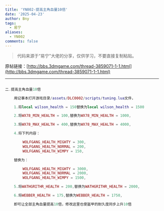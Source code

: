 ```yaml
---
title: 'YN002-提高主角血量10倍'
date: '2025-04-23'
author: Bny
tags:
  - 易宁
aliases:
  - YN002
comments: false
---
```


> 代码来源于“易宁”大佬的分享，仅供学习，不要直接复制粘贴。

原帖链接：[http://bbs.3dmgame.com/thread-3859071-1-1.html](http://bbs.3dmgame.com/thread-3859071-1-1.html)

---

```lua  

二.提高主角血量10倍	用记事本打开游戏目录/assets/DLC0002/scripts/tuning.lua文件，	1.将local wilson_health = 150替换为local wilson_health = 1500	2.将WX78_MIN_HEALTH = 100,替换为WX78_MIN_HEALTH = 1000,	3.将WX78_MAX_HEALTH = 400,替换为WX78_MAX_HEALTH = 4000,	4.将下列内容：		WOLFGANG_HEALTH_MIGHTY = 300,		WOLFGANG_HEALTH_NORMAL = 200,		WOLFGANG_HEALTH_WIMPY = 150,	替换为：		WOLFGANG_HEALTH_MIGHTY = 3000,		WOLFGANG_HEALTH_NORMAL = 2000,		WOLFGANG_HEALTH_WIMPY = 1500,	5.将WATHGRITHR_HEALTH = 200,替换为WATHGRITHR_HEALTH = 2000,	6.将WEBBER_HEALTH = 175,替换为WEBBER_HEALTH = 1750,	即可让全部主角血量提高10倍，修改这里也使盔甲的耐久度同步上升10倍

```  

